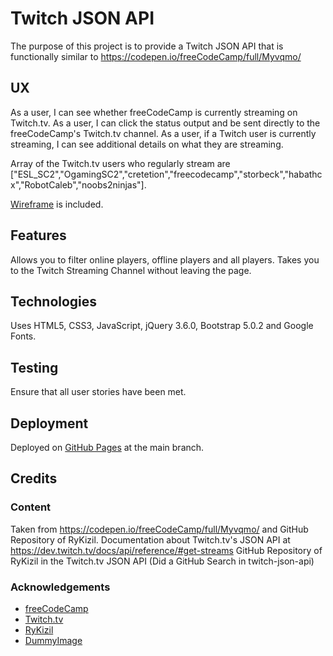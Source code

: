 # Twitch JSON API

The purpose of this project is to provide a Twitch JSON API that is functionally similar to
https://codepen.io/freeCodeCamp/full/Myvqmo/

## UX

As a user, I can see whether freeCodeCamp is currently streaming on Twitch.tv.
As a user, I can click the status output and be sent directly to the freeCodeCamp's Twitch.tv channel.
As a user, if a Twitch user is currently streaming, I can see additional details on what they are streaming.

Array of the Twitch.tv users who regularly stream are ["ESL_SC2","OgamingSC2","cretetion","freecodecamp","storbeck","habathcx","RobotCaleb","noobs2ninjas"].

[Wireframe](wireframes/wireframe-twitch-json-api.png) is included.

## Features

Allows you to filter online players, offline players and all players.  Takes you to the Twitch Streaming Channel without leaving the page.

## Technologies

Uses HTML5, CSS3, JavaScript, jQuery 3.6.0, Bootstrap 5.0.2 and Google Fonts.

## Testing

Ensure that all user stories have been met.

## Deployment

Deployed on [GitHub Pages](https://derektypist.github.io/twitch-json-api) at the main branch.

## Credits

### Content

Taken from https://codepen.io/freeCodeCamp/full/Myvqmo/ and GitHub Repository of RyKizil.
Documentation about Twitch.tv's JSON API at https://dev.twitch.tv/docs/api/reference/#get-streams
GitHub Repository of RyKizil in the Twitch.tv JSON API (Did a GitHub Search in twitch-json-api)

### Acknowledgements

- [freeCodeCamp](https://www.freecodecamp.org)
- [Twitch.tv](https://twitch.tv)
- [RyKizil](https://github.com/RyKizil/TwitchTv-json-api/blob/master/main.js)
- [DummyImage](https://www.dummyimage.com)